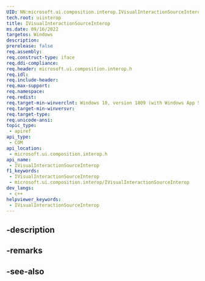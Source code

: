 ```yaml
---
UID: NN:microsoft.ui.composition.interop.IVisualInteractionSourceInterop
tech.root: uiinterop
title: IVisualInteractionSourceInterop
ms.date: 09/16/2022
targetos: Windows
description: 
prerelease: false
req.assembly: 
req.construct-type: iface
req.ddi-compliance: 
req.header: microsoft.ui.composition.interop.h
req.idl: 
req.include-header: 
req.max-support: 
req.namespace: 
req.redist: 
req.target-min-winverclnt: Windows 10, version 1809 (with Windows App SDK 0.5 or later)
req.target-min-winversvr: 
req.target-type: 
req.unicode-ansi: 
topic_type:
 - apiref
api_type:
 - COM
api_location:
 - microsoft.ui.composition.interop.h
api_name:
 - IVisualInteractionSourceInterop
f1_keywords:
 - IVisualInteractionSourceInterop
 - microsoft.ui.composition.interop/IVisualInteractionSourceInterop
dev_langs:
 - c++
helpviewer_keywords:
 - IVisualInteractionSourceInterop
---
```


## -description

## -remarks

## -see-also

